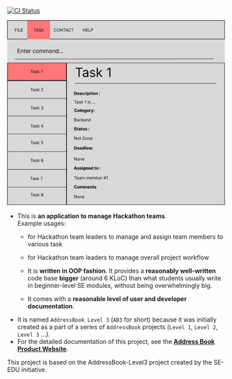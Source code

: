 [![CI Status](https://github.com/AY2223S1-CS2103T-F12-2/tp/workflows/Java%20CI/badge.svg)](https://github.com/AY2223S1-CS2103T-F12-2/tp/actions)

![Ui](docs/images/Ui.png)

* This is **an application to manage Hackathon teams**.<br>
  Example usages:
  * for Hackathon team leaders to manage and assign team members to various task
  * for Hackathon team leaders to manage overall project workflow


  * It is **written in OOP fashion**. It provides a **reasonably well-written** code base **bigger** (around 6 KLoC) than what students usually write in beginner-level SE modules, without being overwhelmingly big.
  * It comes with a **reasonable level of user and developer documentation**.
* It is named `AddressBook Level 3` (`AB3` for short) because it was initially created as a part of a series of `AddressBook` projects (`Level 1`, `Level 2`, `Level 3` ...).
* For the detailed documentation of this project, see the **[Address Book Product Website](https://ay2223s1-cs2103t-f12-2.github.io/tp/)**.


This project is based on the AddressBook-Level3 project created by the SE-EDU initiative.
